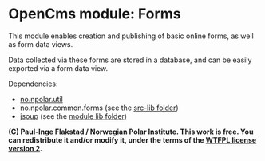 # OpenCms module: Forms

This module enables creation and publishing of basic online forms, as well as form data views.

Data collected via these forms are stored in a database, and can be easily exported via a form data view.

Dependencies:
- [no.npolar.util](https://github.com/paulflakstad/no.npolar.util)
- no.npolar.common.forms (see the [src-lib folder](https://github.com/paulflakstad/opencms-module-forms/tree/master/src-lib/no/npolar/common/forms))
- [jsoup](https://jsoup.org) (see the [module lib folder](https://github.com/paulflakstad/opencms-module-forms/tree/master/src-module/system/modules/no.npolar.common.forms/lib))


**(C) Paul-Inge Flakstad / Norwegian Polar Institute. This work is free. You can redistribute it and/or modify it, under the terms of the [WTFPL license version 2](http://www.wtfpl.net/).**